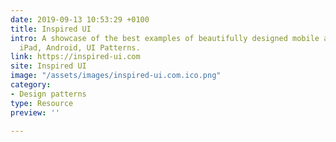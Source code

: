 ```yaml
---
date: 2019-09-13 10:53:29 +0100
title: Inspired UI
intro: A showcase of the best examples of beautifully designed mobile apps - iPhone,
  iPad, Android, UI Patterns.
link: https://inspired-ui.com
site: Inspired UI
image: "/assets/images/inspired-ui.com.ico.png"
category:
- Design patterns
type: Resource
preview: ''

---
```

